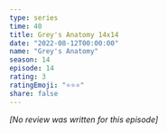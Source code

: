 ```yaml
---
type: series
time: 40
title: Grey's Anatomy 14x14
date: "2022-08-12T00:00:00"
name: "Grey's Anatomy"
season: 14
episode: 14
rating: 3
ratingEmoji: "⭐️⭐️⭐️"
share: false
---
```


_[No review was written for this episode]_
